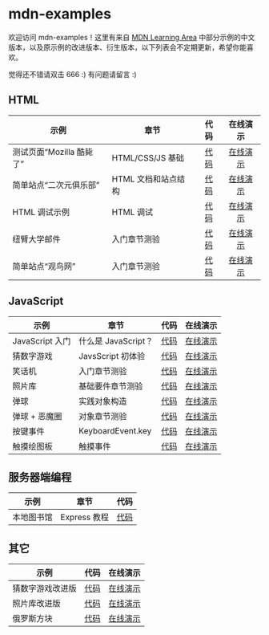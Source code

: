 # mdn-examples

欢迎访问 mdn-examples！这里有来自 [MDN Learning Area](https://developer.mozilla.org/zh-CN/docs/learn) 中部分示例的中文版本，以及原示例的改进版本、衍生版本，以下列表会不定期更新，希望你能喜欢。

觉得还不错请双击 666 :) 有问题请留言 :)

## HTML

|示例|章节|代码|在线演示|
|----|----|:----:|:----:|
|测试页面“Mozilla 酷毙了”|HTML/CSS/JS 基础|[代码](https://github.com/roy-tian/mdn-examples/tree/master/html/beginner-site-scripted/)|[在线演示](https://roy-tian.github.io/mdn-examples/html/beginner-site-scripted/)|
|简单站点“二次元俱乐部”|HTML 文档和站点结构|[代码](https://github.com/roy-tian/mdn-examples/tree/master/html/site-structure)|[在线演示](https://roy-tian.github.io/mdn-examples/html/site-structure/)|
|HTML 调试示例|HTML 调试|[代码](https://github.com/roy-tian/mdn-examples/blob/master/html/debug)|[在线演示](https://roy-tian.github.io/mdn-examples/html/debug/debug-example.html)|
|纽臂大学邮件|入门章节测验|[代码](https://github.com/roy-tian/mdn-examples/tree/master/html/letter)|[在线演示](https://roy-tian.github.io/mdn-examples/html/letter/)|
|简单站点“观鸟网”|入门章节测验|[代码](https://github.com/roy-tian/mdn-examples/tree/master/html/bird-watching)|[在线演示](https://roy-tian.github.io/mdn-examples/html/bird-watching/)|

## JavaScript

|示例|章节|代码|在线演示|
|----|----|:----:|:----:|
|JavaScript 入门|什么是 JavaScript？|[代码](https://github.com/roy-tian/mdn-examples/tree/master/javascript/introduction-to-js)|[在线演示](https://roy-tian.github.io/mdn-examples/javascript/introduction-to-js/javascript-label.html)|
|猜数字游戏|JavsScript 初体验|[代码](https://github.com/roy-tian/mdn-examples/tree/master/javascript/number-guessing-game)|[在线演示](https://roy-tian.github.io/mdn-examples/javascript/number-guessing-game/number-guessing-game.html)|
|笑话机|入门章节测验|[代码](https://github.com/roy-tian/mdn-examples/tree/master/javascript/silly-story-genarator)|[在线演示](https://roy-tian.github.io/mdn-examples/javascript/silly-story-genarator)|
|照片库|基础要件章节测验|[代码](https://github.com/roy-tian/mdn-examples/tree/master/javascript/gallery)|[在线演示](https://roy-tian.github.io/mdn-examples/javascript/gallery)|
|弹球|实践对象构造|[代码](https://github.com/roy-tian/mdn-examples/tree/master/javascript/bouncing-balls)|[在线演示](https://roy-tian.github.io/mdn-examples/javascript/bouncing-balls)|
|弹球 + 恶魔圈|对象章节测验|[代码](https://github.com/roy-tian/mdn-examples/tree/master/javascript/bouncing-balls-evil-circle)|[在线演示](https://roy-tian.github.io/mdn-examples/javascript/bouncing-balls-evil-circle)|
|按键事件|KeyboardEvent.key|[代码](https://github.com/roy-tian/mdn-examples/tree/master/javascript/key-event)|[在线演示](https://roy-tian.github.io/mdn-examples/javascript/key-event)|
|触摸绘图板|触摸事件|[代码](https://github.com/roy-tian/mdn-examples/tree/master/javascript/touch-paint)|[在线演示](https://roy-tian.github.io/mdn-examples/javascript/touch-paint)|

## 服务器端编程

|示例|章节|代码|
|----|----|:----:|
|本地图书馆|Express 教程|[代码](https://github.com/roy-tian/mdn-examples/tree/master/server/express-locallibrary-tutorial)|

## 其它

|示例|代码|在线演示|
|----|:----:|:----:|
|猜数字游戏改进版|[代码](https://github.com/roy-tian/mdn-examples/tree/master/extras/number-guessing-game-improved)|[在线演示](https://roy-tian.github.io/mdn-examples/extras/number-guessing-game-improved)|
|照片库改进版|[代码](https://github.com/roy-tian/mdn-examples/tree/master/extras/gallery-improved)|[在线演示](https://roy-tian.github.io/mdn-examples/extras/gallery-improved)|
|俄罗斯方块|[代码](https://github.com/roy-tian/mdn-examples/tree/master/extras/tetris)|[在线演示](https://roy-tian.github.io/mdn-examples/extras/tetris)|
